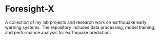 # Foresight-X
A collection of my lab projects and research work on earthquake early warning systems. The repository includes data processing, model training, and performance analysis for earthquake prediction.
